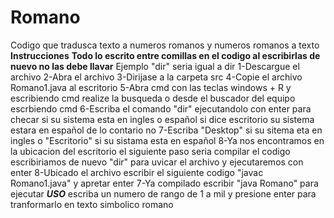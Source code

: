# Romano
Codigo que tradusca texto a numeros romanos y numeros romanos a texto
****Instrucciones****
****Todo lo escrito entre comillas en el codigo al escribirlas de nuevo no las debe llavar****
Ejemplo 
"dir" seria igual a dir
1-Descargue el archivo
2-Abra el archivo
3-Dirijase a la carpeta src
4-Copie el archivo Romano1.java al escritorio
5-Abra cmd con las teclas windows + R y escribiendo cmd realize la busqueda o desde el buscador del equipo escrbiendo cmd
6-Escriba el comando "dir" ejecutandolo con enter para checar si su sistema esta en ingles o español si dice escritorio su sistema estara en español de lo contario no
7-Escriba "Desktop" si su sitema eta en ingles o "Escritorio" si su sistama esta en español
8-Ya nos encontramos en la ubicacion del escritorio el siguiente paso seria compilar el codigo escribiriamos de nuevo "dir" para uvicar el archivo y ejecutaremos con enter 
8-Ubicado el archivo escribir el siguiente codigo "javac Romano1.java" y apretar enter
7-Ya compilado escribir "java Romano" para ejecutar
*****USO*****
escriba un numero de rango de 1 a mil y presione enter para tranformarlo en texto simbolico romano
